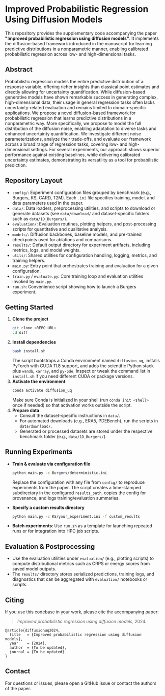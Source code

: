 # Improved Probabilistic Regression Using Diffusion Models

This repository provides the supplementary code accompanying the paper **"Improved probabilistic regression using diffusion models"**. It implements the diffusion-based framework introduced in the manuscript for learning predictive distributions in a nonparametric manner, enabling calibrated probabilistic regression across low- and high-dimensional tasks.

## Abstract

Probabilistic regression models the entire predictive distribution of a response variable, offering richer insights than classical point estimates and directly allowing for uncertainty quantification. While diffusion-based generative models have shown remarkable success in generating complex, high-dimensional data, their usage in general regression tasks often lacks uncertainty-related evaluation and remains limited to domain-specific applications. We propose a novel diffusion-based framework for probabilistic regression that learns predictive distributions in a nonparametric way. More specifically, we propose to model the full distribution of the diffusion noise, enabling adaptation to diverse tasks and enhanced uncertainty quantification. We investigate different noise parameterizations, analyze their trade-offs, and evaluate our framework across a broad range of regression tasks, covering low- and high-dimensional settings. For several experiments, our approach shows superior performance against existing baselines, while delivering calibrated uncertainty estimates, demonstrating its versatility as a tool for probabilistic prediction.

## Repository Layout

- `config/`: Experiment configuration files grouped by benchmark (e.g., Burgers, KS, CARD, T2M). Each `.ini` file specifies training, model, and data parameters used in the paper.
- `data/`: Data loaders, preprocessing utilities, and scripts to download or generate datasets (see `data/download/` and dataset-specific folders such as `data/1D_Burgers/`).
- `evaluation/`: Evaluation routines, plotting helpers, and post-processing scripts for quantitative and qualitative analysis.
- `models/`: Diffusion backbones, baseline models, and pre-trained checkpoints used for ablations and comparisons.
- `results/`: Default output directory for experiment artifacts, including metrics, logs, and model weights.
- `utils/`: Shared utilities for configuration handling, logging, metrics, and training helpers.
- `main.py`: Entry point that orchestrates training and evaluation for a given configuration.
- `train.py` / `evaluate.py`: Core training loop and evaluation utilities invoked by `main.py`.
- `run.sh`: Convenience script showing how to launch a Burgers experiment.

## Getting Started

1. **Clone the project**
   ```bash
   git clone <REPO_URL>
   cd diff
   ```
2. **Install dependencies**
   ```bash
   bash install.sh
   ```
   The script bootstraps a Conda environment named `diffusion_uq`, installs PyTorch with CUDA 11.8 support, and adds the scientific Python stack plus `wandb`, `xarray`, and `py-pde`. Inspect or tweak the command list in `install.sh` if you need different CUDA or package versions.
3. **Activate the environment**
   ```bash
   conda activate diffusion_uq
   ```
   Make sure Conda is initialized in your shell (run `conda init <shell>` once if needed) so that activation works outside the script.
4. **Prepare data**
   - Consult the dataset-specific instructions in `data/`.
   - For automated downloads (e.g., ERA5, PDEBench), run the scripts in `data/download/`.
   - Generated or processed datasets are stored under the respective benchmark folder (e.g., `data/1D_Burgers/`).

## Running Experiments

- **Train & evaluate via configuration file**
  ```bash
  python main.py -c Burgers/deterministic.ini
  ```
  Replace the configuration with any file from `config/` to reproduce experiments from the paper. The script creates a time-stamped subdirectory in the configured `results_path`, copies the config for provenance, and logs training/evaluation summaries.

- **Specify a custom results directory**
  ```bash
  python main.py -c KS/your_experiment.ini -f custom_results
  ```

- **Batch experiments**: Use `run.sh` as a template for launching repeated runs or for integration into HPC job scripts.

## Evaluation & Postprocessing

- Use the evaluation utilities under `evaluation/` (e.g., plotting scripts) to compute distributional metrics such as CRPS or energy scores from saved model outputs.
- The `results/` directory stores serialized predictions, training logs, and diagnostics that can be aggregated with `evaluation/` notebooks or scripts.

## Citing

If you use this codebase in your work, please cite the accompanying paper:

> *Improved probabilistic regression using diffusion models*, 2024.

```
@article{diffusionuq2024,
  title   = {Improved probabilistic regression using diffusion models},
  year    = {2024},
  author  = {To be updated},
  journal = {To be updated}
}
```

## Contact

For questions or issues, please open a GitHub issue or contact the authors of the paper.
